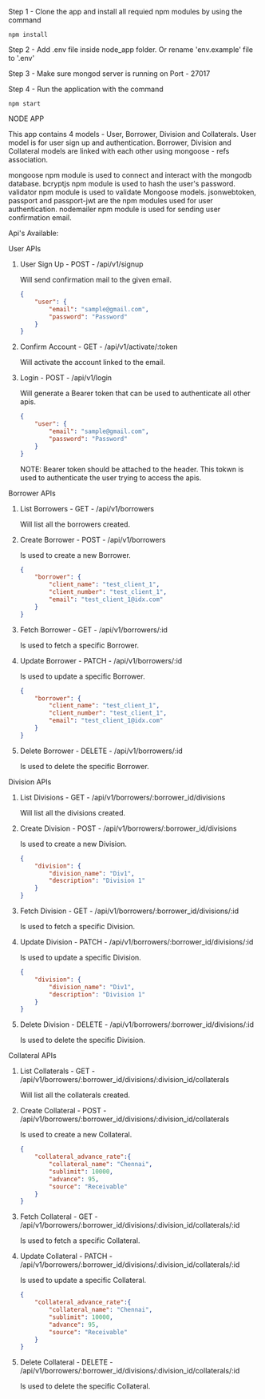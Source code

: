 Step 1 - Clone the app and install all requied npm modules by using the command
    
    npm install
    
Step 2 - Add .env file inside node_app folder. Or rename 'env.example' file to '.env'

Step 3 - Make sure mongod server is running on Port - 27017

Step 4 - Run the application with the command

    npm start

NODE APP

This app contains 4 models - User, Borrower, Division and Collaterals. User model is for user sign up and authentication. Borrower, Division and Collateral models are linked with each other using mongoose - refs association.

mongoose npm module is used to connect and interact with the mongodb database.
bcryptjs npm module is used to hash the user's password.
validator npm module is used to validate Mongoose models.
jsonwebtoken, passport and passport-jwt are the npm modules used for user authentication.
nodemailer npm module is used for sending user confirmation email.

Api's Available:

User APIs

1. User Sign Up - POST - /api/v1/signup

    Will send confirmation mail to the given email.

    ```json
    {
        "user": {
            "email": "sample@gmail.com",
            "password": "Password"
        }
    }
    ```
 
2. Confirm Account - GET - /api/v1/activate/:token

    Will activate the account linked to the email.

3. Login - POST - /api/v1/login

    Will generate a Bearer token that can be used to authenticate all other apis.
    
    ```json
    {
        "user": {
            "email": "sample@gmail.com",
            "password": "Password"
        }
    }
    ```
    
    NOTE: Bearer token should be attached to the header. This tokwn is used to authenticate the user trying to access the apis.

Borrower APIs
    
1. List Borrowers - GET - /api/v1/borrowers
    
    Will list all the borrowers created.

2. Create Borrower - POST - /api/v1/borrowers
    
    Is used to create a new Borrower.
    
    ```json
    {
        "borrower": {
            "client_name": "test_client_1",
            "client_number": "test_client_1",
            "email": "test_client_1@idx.com"
        }
    }
    ```

3. Fetch Borrower - GET - /api/v1/borrowers/:id

    Is used to fetch a specific Borrower.

4. Update Borrower - PATCH - /api/v1/borrowers/:id

    Is used to update a specific Borrower.

    ```json
    {
        "borrower": {
            "client_name": "test_client_1",
            "client_number": "test_client_1",
            "email": "test_client_1@idx.com"
        }
    }
    ```

5. Delete Borrower - DELETE - /api/v1/borrowers/:id

    Is used to delete the specific Borrower.

Division APIs

1. List Divisions - GET - /api/v1/borrowers/:borrower_id/divisions
    
    Will list all the divisions created.

2. Create Division - POST - /api/v1/borrowers/:borrower_id/divisions
    
    Is used to create a new Division.
    
    ```json
    {
        "division": {
            "division_name": "Div1",
            "description": "Division 1"
        }
    }
    ```

3. Fetch Division - GET - /api/v1/borrowers/:borrower_id/divisions/:id

    Is used to fetch a specific Division.

4. Update Division - PATCH - /api/v1/borrowers/:borrower_id/divisions/:id

    Is used to update a specific Division.

    ```json
    {
        "division": {
            "division_name": "Div1",
            "description": "Division 1"
        }
    }
    ```

5. Delete Division - DELETE - /api/v1/borrowers/:borrower_id/divisions/:id

    Is used to delete the specific Division.

Collateral APIs

1. List Collaterals - GET - /api/v1/borrowers/:borrower_id/divisions/:division_id/collaterals
    
    Will list all the collaterals created.

2. Create Collateral - POST - /api/v1/borrowers/:borrower_id/divisions/:division_id/collaterals
    
    Is used to create a new Collateral.
    
    ```json
    {
        "collateral_advance_rate":{
            "collateral_name": "Chennai",
            "sublimit": 10000,
            "advance": 95,
            "source": "Receivable"
        }
    }
    ```

3. Fetch Collateral - GET - /api/v1/borrowers/:borrower_id/divisions/:division_id/collaterals/:id

    Is used to fetch a specific Collateral.

4. Update Collateral - PATCH - /api/v1/borrowers/:borrower_id/divisions/:division_id/collaterals/:id

    Is used to update a specific Collateral.

    ```json
    {
        "collateral_advance_rate":{
            "collateral_name": "Chennai",
            "sublimit": 10000,
            "advance": 95,
            "source": "Receivable"
        }
    }
    ```

5. Delete Collateral - DELETE - /api/v1/borrowers/:borrower_id/divisions/:division_id/collaterals/:id

    Is used to delete the specific Collateral.
